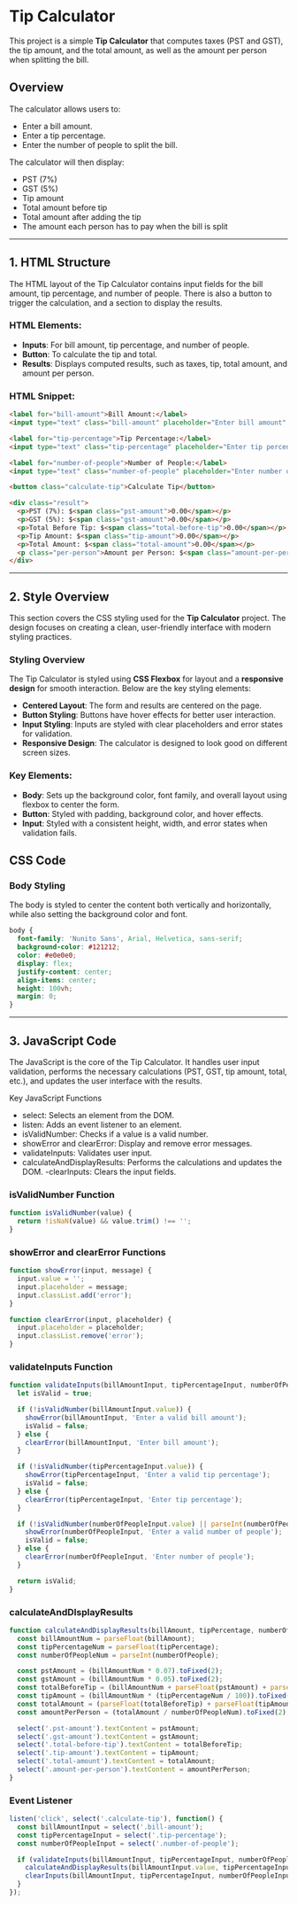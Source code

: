 # Tip Calculator

This project is a simple **Tip Calculator** that computes taxes (PST and GST), the tip amount, and the total amount, as well as the amount per person when splitting the bill.

## Overview

The calculator allows users to:
- Enter a bill amount.
- Enter a tip percentage.
- Enter the number of people to split the bill.

The calculator will then display:
- PST (7%)
- GST (5%)
- Tip amount
- Total amount before tip
- Total amount after adding the tip
- The amount each person has to pay when the bill is split

---

## 1. HTML Structure

The HTML layout of the Tip Calculator contains input fields for the bill amount, tip percentage, and number of people. There is also a button to trigger the calculation, and a section to display the results.

### HTML Elements:
- **Inputs**: For bill amount, tip percentage, and number of people.
- **Button**: To calculate the tip and total.
- **Results**: Displays computed results, such as taxes, tip, total amount, and amount per person.

### HTML Snippet:

``` HTML
<label for="bill-amount">Bill Amount:</label>
<input type="text" class="bill-amount" placeholder="Enter bill amount" />

<label for="tip-percentage">Tip Percentage:</label>
<input type="text" class="tip-percentage" placeholder="Enter tip percentage" />

<label for="number-of-people">Number of People:</label>
<input type="text" class="number-of-people" placeholder="Enter number of people" />

<button class="calculate-tip">Calculate Tip</button>

<div class="result">
  <p>PST (7%): $<span class="pst-amount">0.00</span></p>
  <p>GST (5%): $<span class="gst-amount">0.00</span></p>
  <p>Total Before Tip: $<span class="total-before-tip">0.00</span></p>
  <p>Tip Amount: $<span class="tip-amount">0.00</span></p>
  <p>Total Amount: $<span class="total-amount">0.00</span></p>
  <p class="per-person">Amount per Person: $<span class="amount-per-person">0.00</span></p>
</div>
```
---

## 2. Style Overview

This section covers the CSS styling used for the **Tip Calculator** project. The design focuses on creating a clean, user-friendly interface with modern styling practices.

### Styling Overview

The Tip Calculator is styled using **CSS Flexbox** for layout and a **responsive design** for smooth interaction. Below are the key styling elements:

- **Centered Layout**: The form and results are centered on the page.
- **Button Styling**: Buttons have hover effects for better user interaction.
- **Input Styling**: Inputs are styled with clear placeholders and error states for validation.
- **Responsive Design**: The calculator is designed to look good on different screen sizes.

### Key Elements:

- **Body**: Sets up the background color, font family, and overall layout using flexbox to center the form.
- **Button**: Styled with padding, background color, and hover effects.
- **Input**: Styled with a consistent height, width, and error states when validation fails.

## CSS Code

### Body Styling
The body is styled to center the content both vertically and horizontally, while also setting the background color and font.

``` CSS
body {
  font-family: 'Nunito Sans', Arial, Helvetica, sans-serif;
  background-color: #121212;
  color: #e0e0e0;
  display: flex;
  justify-content: center;
  align-items: center;
  height: 100vh;
  margin: 0;
}
```
---

## 3. JavaScript Code

The JavaScript is the core of the Tip Calculator. It handles user input validation, performs the necessary calculations 
(PST, GST, tip amount, total, etc.), and updates the user interface with the results.


Key JavaScript Functions

- select: Selects an element from the DOM.
- listen: Adds an event listener to an element.
- isValidNumber: Checks if a value is a valid number.
- showError and clearError: Display and remove error messages.
- validateInputs: Validates user input.
- calculateAndDisplayResults: Performs the calculations and updates the DOM.
 -clearInputs: Clears the input fields.

### isValidNumber Function
``` JavaScript
function isValidNumber(value) {
  return !isNaN(value) && value.trim() !== '';
}
```

### showError and clearError Functions
``` JavaScript
function showError(input, message) {
  input.value = '';
  input.placeholder = message;
  input.classList.add('error');
}
```
``` JavaScript
function clearError(input, placeholder) {
  input.placeholder = placeholder;
  input.classList.remove('error');
}
```
### validateInputs Function
``` JavaScript
function validateInputs(billAmountInput, tipPercentageInput, numberOfPeopleInput) {
  let isValid = true;

  if (!isValidNumber(billAmountInput.value)) {
    showError(billAmountInput, 'Enter a valid bill amount');
    isValid = false;
  } else {
    clearError(billAmountInput, 'Enter bill amount');
  }

  if (!isValidNumber(tipPercentageInput.value)) {
    showError(tipPercentageInput, 'Enter a valid tip percentage');
    isValid = false;
  } else {
    clearError(tipPercentageInput, 'Enter tip percentage');
  }

  if (!isValidNumber(numberOfPeopleInput.value) || parseInt(numberOfPeopleInput.value) <= 0) {
    showError(numberOfPeopleInput, 'Enter a valid number of people');
    isValid = false;
  } else {
    clearError(numberOfPeopleInput, 'Enter number of people');
  }

  return isValid;
}
```
### calculateAndDIsplayResults
``` JavaScript
function calculateAndDisplayResults(billAmount, tipPercentage, numberOfPeople) {
  const billAmountNum = parseFloat(billAmount);
  const tipPercentageNum = parseFloat(tipPercentage);
  const numberOfPeopleNum = parseInt(numberOfPeople);

  const pstAmount = (billAmountNum * 0.07).toFixed(2);
  const gstAmount = (billAmountNum * 0.05).toFixed(2);
  const totalBeforeTip = (billAmountNum + parseFloat(pstAmount) + parseFloat(gstAmount)).toFixed(2);
  const tipAmount = (billAmountNum * (tipPercentageNum / 100)).toFixed(2);
  const totalAmount = (parseFloat(totalBeforeTip) + parseFloat(tipAmount)).toFixed(2);
  const amountPerPerson = (totalAmount / numberOfPeopleNum).toFixed(2);

  select('.pst-amount').textContent = pstAmount;
  select('.gst-amount').textContent = gstAmount;
  select('.total-before-tip').textContent = totalBeforeTip;
  select('.tip-amount').textContent = tipAmount;
  select('.total-amount').textContent = totalAmount;
  select('.amount-per-person').textContent = amountPerPerson;
}
```
### Event Listener
``` JavaScript
listen('click', select('.calculate-tip'), function() {
  const billAmountInput = select('.bill-amount');
  const tipPercentageInput = select('.tip-percentage');
  const numberOfPeopleInput = select('.number-of-people');

  if (validateInputs(billAmountInput, tipPercentageInput, numberOfPeopleInput)) {
    calculateAndDisplayResults(billAmountInput.value, tipPercentageInput.value, numberOfPeopleInput.value);
    clearInputs(billAmountInput, tipPercentageInput, numberOfPeopleInput);
  }
});
```
